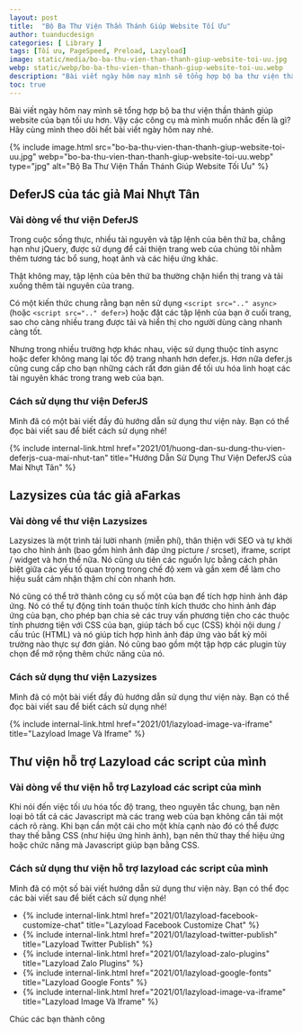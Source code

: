 ```yaml
---
layout: post
title:  "Bộ Ba Thư Viện Thần Thánh Giúp Website Tối Ưu"
author: tuanducdesign
categories: [ Library ]
tags: [Tối ưu, PageSpeed, Preload, Lazyload]
image: static/media/bo-ba-thu-vien-than-thanh-giup-website-toi-uu.jpg
webp: static/webp/bo-ba-thu-vien-than-thanh-giup-website-toi-uu.webp
description: "Bài viết ngày hôm nay mình sẽ tổng hợp bộ ba thư viện thần thánh giúp website của bạn tối ưu hơn."
toc: true
---
```


Bài viết ngày hôm nay mình sẽ tổng hợp bộ ba thư viện thần thành giúp website của bạn tối ưu hơn. Vậy các công cụ mà mình muốn nhắc đến là gì? Hãy cùng mình theo dõi hết bài viết ngày hôm nay nhé.

{% include image.html src="bo-ba-thu-vien-than-thanh-giup-website-toi-uu.jpg" webp="bo-ba-thu-vien-than-thanh-giup-website-toi-uu.webp" type="jpg" alt="Bộ Ba Thư Viện Thần Thánh Giúp Website Tối Ưu" %}

## DeferJS của tác giả Mai Nhựt Tân

### Vài dòng về thư viện DeferJS

Trong cuộc sống thực, nhiều tài nguyên và tập lệnh của bên thứ ba, chẳng hạn như jQuery, được sử dụng để cải thiện trang web của chúng tôi nhằm thêm tương tác bổ sung, hoạt ảnh và các hiệu ứng khác.

Thật không may, tập lệnh của bên thứ ba thường chặn hiển thị trang và tải xuống thêm tài nguyên của trang.

Có một kiến thức chung rằng bạn nên sử dụng ```<script src=".." async>``` (hoặc ```<script src=".." defer>```) hoặc đặt các tập lệnh của bạn ở cuối trang, sao cho càng nhiều trang được tải và hiển thị cho người dùng càng nhanh càng tốt.

Nhưng trong nhiều trường hợp khác nhau, việc sử dụng thuộc tính async hoặc defer không mang lại tốc độ trang nhanh hơn defer.js. Hơn nữa defer.js cũng cung cấp cho bạn những cách rất đơn giản để tối ưu hóa linh hoạt các tài nguyên khác trong trang web của bạn.

### Cách sử dụng thư viện DeferJS

Mình đã có một bài viết đầy đủ hướng dẫn sử dụng thư viện này. Bạn có thể đọc bài viết sau để biết cách sử dụng nhé!

{% include internal-link.html href="2021/01/huong-dan-su-dung-thu-vien-deferjs-cua-mai-nhut-tan" title="Hướng Dẫn Sử Dụng Thư Viện DeferJS của Mai Nhựt Tân" %}

## Lazysizes của tác giả aFarkas

### Vài dòng về thư viện Lazysizes

Lazysizes là một trình tải lười nhanh (miễn phí), thân thiện với SEO và tự khởi tạo cho hình ảnh (bao gồm hình ảnh đáp ứng picture / srcset), iframe, script / widget và hơn thế nữa. Nó cũng ưu tiên các nguồn lực bằng cách phân biệt giữa các yếu tố quan trọng trong chế độ xem và gần xem để làm cho hiệu suất cảm nhận thậm chí còn nhanh hơn.

Nó cũng có thể trở thành công cụ số một của bạn để tích hợp hình ảnh đáp ứng. Nó có thể tự động tính toán thuộc tính kích thước cho hình ảnh đáp ứng của bạn, cho phép bạn chia sẻ các truy vấn phương tiện cho các thuộc tính phương tiện với CSS của bạn, giúp tách bố cục (CSS) khỏi nội dung / cấu trúc (HTML) và nó giúp tích hợp hình ảnh đáp ứng vào bất kỳ môi trường nào thực sự đơn giản. Nó cũng bao gồm một tập hợp các plugin tùy chọn để mở rộng thêm chức năng của nó.

### Cách sử dụng thư viện Lazysizes

Mình đã có một bài viết đầy đủ hướng dẫn sử dụng thư viện này. Bạn có thể đọc bài viết sau để biết cách sử dụng nhé!

{% include internal-link.html href="2021/01/lazyload-image-va-iframe" title="Lazyload Image Và Iframe" %}

## Thư viện hỗ trợ Lazyload các script của mình

### Vài dòng về thư viện hỗ trợ Lazyload các script của mình

Khi nói đến việc tối ưu hóa tốc độ trang, theo nguyên tắc chung, bạn nên loại bỏ tất cả các Javascript mà các trang web của bạn không cần tải một cách rõ ràng. Khi bạn cần một cái cho một khía cạnh nào đó có thể được thay thế bằng CSS (như hiệu ứng hình ảnh), bạn nên thử thay thế hiệu ứng hoặc chức năng mà Javascript giúp bạn bằng CSS.

### Cách sử dụng thư viện hỗ trợ lazyload các script của mình

Mình đã có một số bài viết hướng dẫn sử dụng thư viện này. Bạn có thể đọc các bài viết sau để biết cách sử dụng nhé!

- {% include internal-link.html href="2021/01/lazyload-facebook-customize-chat" title="Lazyload Facebook Customize Chat" %}
- {% include internal-link.html href="2021/01/lazyload-twitter-publish" title="Lazyload Twitter Publish" %}
- {% include internal-link.html href="2021/01/lazyload-zalo-plugins" title="Lazyload Zalo Plugins" %}
- {% include internal-link.html href="2021/01/lazyload-google-fonts" title="Lazyload Google Fonts" %}
- {% include internal-link.html href="2021/01/lazyload-image-va-iframe" title="Lazyload Image Và Iframe" %}

Chúc các bạn thành công

